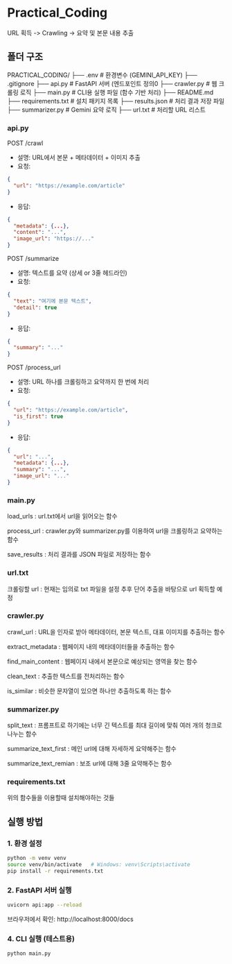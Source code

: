 # Practical_Coding
URL 획득 -> Crawling -> 요약 및 본문 내용 추출

## 폴더 구조

PRACTICAL_CODING/
├── .env # 환경변수 (GEMINI_API_KEY)
├── .gitignore
├── api.py # FastAPI 서버 (엔드포인트 정의0
├── crawler.py # 웹 크롤링 로직
├── main.py # CLI용 실행 파일 (함수 기반 처리)
├── README.md
├── requirements.txt # 설치 패키지 목록
├── results.json # 처리 결과 저장 파일
├── summarizer.py # Gemini 요약 로직
├── url.txt # 처리할 URL 리스트

### api.py
POST /crawl
- 설명: URL에서 본문 + 메타데이터 + 이미지 추출
- 요청:

```json
{
  "url": "https://example.com/article"
}
```

- 응답:

```json
{
  "metadata": {...},
  "content": "...",
  "image_url": "https://..."
}
```

POST /summarize
- 설명: 텍스트를 요약 (상세 or 3줄 헤드라인)
- 요청:

```json
{
  "text": "여기에 본문 텍스트",
  "detail": true
}
```

- 응답:

```json
{
  "summary": "..."
}
```

POST /process_url
- 설명: URL 하나를 크롤링하고 요약까지 한 번에 처리
- 요청:

```json
{
  "url": "https://example.com/article",
  "is_first": true
}
```

- 응답:

```json
{
  "url": "...",
  "metadata": {...},
  "summary": "...",
  "image_url": "..."
}
```

### main.py
load_urls : url.txt에서 url을 읽어오는 함수

process_url : crawler.py와 summarizer.py를 이용하여 url을 크롤링하고 요약하는 함수

save_results : 처리 결과를 JSON 파일로 저장하는 함수

### url.txt
크롤링할 url : 현재는 임의로 txt 파일을 설정 추후 단어 추출을 바탕으로 url 획득할 예정

### crawler.py
crawl_url : URL을 인자로 받아 메타데이터, 본문 텍스트, 대표 이미지를 추출하는 함수

extract_metadata : 웹페이지 내의 메타데이터들을 추출하는 함수

find_main_content : 웹페이지 내에서 본문으로 예상되는 영역을 찾는 함수

clean_text : 추출한 텍스트를 전처리하는 함수

is_similar : 비슷한 문자열이 있으면 하나만 추출하도록 하는 함수

### summarizer.py
split_text : 프롬프트로 하기에는 너무 긴 텍스트를 최대 길이에 맞춰 여러 개의 청크로 나누는 함수

summarize_text_first : 메인 url에 대해 자세하게 요약해주는 함수

summarize_text_remian : 보조 url에 대해 3줄 요약해주는 함수

### requirements.txt
위의 함수들을 이용할때 설치해야하는 것들


## 실행 방법

### 1. 환경 설정
```bash
python -m venv venv
source venv/bin/activate   # Windows: venv\Scripts\activate
pip install -r requirements.txt
```

### 2. FastAPI 서버 실행
```bash
uvicorn api:app --reload
```
브라우저에서 확인: http://localhost:8000/docs

### 4. CLI 실행 (테스트용)

```bash
python main.py
```